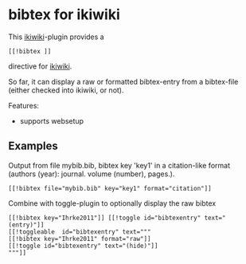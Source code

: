 # bibtex for ikiwiki #

This [ikiwiki]-plugin provides a 
  
    [[!bibtex ]]
	 
directive for [ikiwiki]. 

So far, it can display a raw or formatted bibtex-entry from a 
bibtex-file (either checked into ikiwiki, or not).

[ikiwiki]: http://ikiwiki.info/

Features:

* supports websetup

## Examples ##

Output from file mybib.bib, bibtex key 'key1' in a citation-like
format (authors (year): journal. volume (number), pages.).

    [[!bibtex file="mybib.bib" key="key1" format="citation"]]

Combine with toggle-plugin to optionally display the raw bibtex

    [[!bibtex key="Ihrke2011"]] [[!toggle id="bibtexentry" text="(entry)"]]
    [[!toggleable  id="bibtexentry" text="""
    [[!bibtex key="Ihrke2011" format="raw"]]
    [[!toggle id="bibtexentry" text="(hide)"]]
    """]]
    

